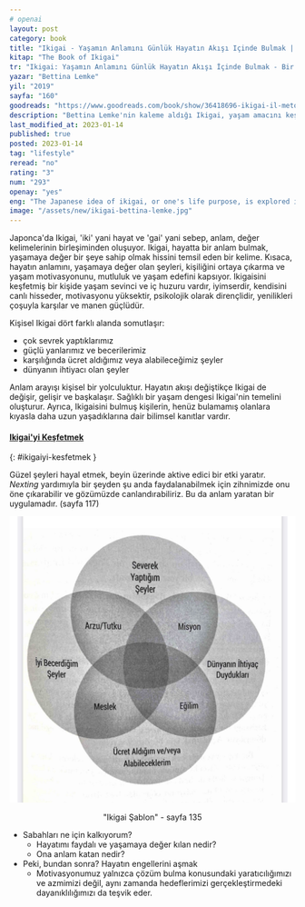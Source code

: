 ```yaml
---
# openai
layout: post
category: book
title: "Ikigai - Yaşamın Anlamını Günlük Hayatın Akışı Içinde Bulmak | Bettina Lemke (Kitap)"
kitap: "The Book of Ikigai"
tr: "Ikigai: Yaşamın Anlamını Günlük Hayatın Akışı İçinde Bulmak - Bir Uygulama Kitabı"
yazar: "Bettina Lemke"
yil: "2019"
sayfa: "160"
goodreads: "https://www.goodreads.com/book/show/36418696-ikigai-il-metodo-giapponese"
description: "Bettina Lemke'nin kaleme aldığı Ikigai, yaşam amacını keşfetmeye yönelik çeşitli uygulamaları ve önerileri içeren rehber bir kitap."
last_modified_at: 2023-01-14
published: true
posted: 2023-01-14
tag: "lifestyle"
reread: "no"
rating: "3"
num: "293"
openay: "yes"
eng: "The Japanese idea of ikigai, or one's life purpose, is explored in Bettina Lemke's book The Book of Ikigai. The book offers readers helpful advice and exercises for figuring out their own ikigai by drawing on the wisdom of the Japanese people, who are renowned for their longevity and contentment. Lemke explains that discovering one's ikigai can result in greater happiness and fulfillment. It is a combination of one's passions, values, talents, and life's purpose. The book offers readers tools for figuring out their strengths, values, and purpose while also covering topics like mindfulness, gratitude, and self-reflection."
image: "/assets/new/ikigai-bettina-lemke.jpg"
---
```


Japonca'da Ikigai, 'iki' yani hayat ve 'gai' yani sebep, anlam, değer kelimelerinin birleşiminden oluşuyor. Ikigai, hayatta bir anlam bulmak, yaşamaya değer bir şeye sahip olmak hissini temsil eden bir kelime. Kısaca, hayatın anlamını, yaşamaya değer olan şeyleri, kişiliğini ortaya çıkarma ve yaşam motivasyonunu, mutluluk ve yaşam edefini kapsıyor. Ikigaisini keşfetmiş bir kişide yaşam sevinci ve iç huzuru vardır, iyimserdir, kendisini canlı hisseder, motivasyonu yüksektir, psikolojik olarak dirençlidir, yenilikleri çoşuyla karşılar ve manen güçlüdür.

Kişisel Ikigai dört farklı alanda somutlaşır:

- çok sevrek yaptıklarımız
- güçlü yanlarımız ve becerilerimiz
- karşılığında ücret aldığımız veya alabileceğimiz şeyler
- dünyanın ihtiyacı olan şeyler

Anlam arayışı kişisel bir yolculuktur. Hayatın akışı değiştikçe Ikigai de değişir, gelişir ve başkalaşır. Sağlıklı bir yaşam dengesi Ikigai'nin temelini oluşturur. Ayrıca, Ikigaisini bulmuş kişilerin, henüz bulamamış olanlara kıyasla daha uzun yaşadıklarına dair bilimsel kanıtlar vardır.

#### [Ikigai'yi Keşfetmek](#ikigaiyi-kesfetmek)

{: #ikigaiyi-kesfetmek }

Güzel şeyleri hayal etmek, beyin üzerinde aktive edici bir etki yaratır. _Nexting_ yardımıyla bir şeyden şu anda faydalanabilmek için zihnimizde onu öne çıkarabilir ve gözümüzde canlandırabiliriz. Bu da anlam yaratan bir uygulamadır. (sayfa 117)

![Ikigai Şablon - sayfa 135](/assets/graph/2023-01-14/ikigai-template.jpg)

<center> "Ikigai Şablon" - sayfa 135</center>

- Sabahları ne için kalkıyorum?
  - Hayatımı faydalı ve yaşamaya değer kılan nedir?
  - Ona anlam katan nedir?
- Peki, bundan sonra? Hayatın engellerini aşmak
  - Motivasyonumuz yalnızca çözüm bulma konusundaki yaratıcılığımızı ve azmimizi değil, aynı zamanda hedeflerimizi gerçekleştirmedeki dayanıklılığımızı da teşvik eder.
